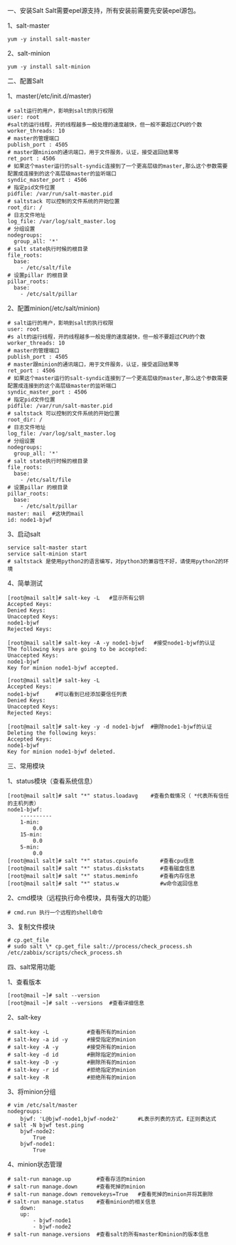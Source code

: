 一、安装Salt
    Salt需要epel源支持，所有安装前需要先安装epel源包。

1、salt-master
    
    yum -y install salt-master

2、salt-minion

    yum -y install salt-minion

二、配置Salt

1、master(/etc/init.d/master)

    # salt运行的用户，影响到salt的执行权限
    user: root
    #salt的运行线程，开的线程越多一般处理的速度越快，但一般不要超过CPU的个数
    worker_threads: 10
    # master的管理端口
    publish_port : 4505
    # master跟minion的通讯端口，用于文件服务，认证，接受返回结果等
    ret_port : 4506
    # 如果这个master运行的salt-syndic连接到了一个更高层级的master,那么这个参数需要配置成连接到的这个高层级master的监听端口
    syndic_master_port : 4506
    # 指定pid文件位置
    pidfile: /var/run/salt-master.pid
    # saltstack 可以控制的文件系统的开始位置
    root_dir: /
    # 日志文件地址
    log_file: /var/log/salt_master.log
    # 分组设置
    nodegroups:
      group_all: '*'
    # salt state执行时候的根目录
    file_roots:
      base:
        - /etc/salt/file
    # 设置pillar 的根目录
    pillar_roots:
      base:
        - /etc/salt/pillar

2、配置minion(/etc/salt/minion)

    # salt运行的用户，影响到salt的执行权限
    user: root
    #s alt的运行线程，开的线程越多一般处理的速度越快，但一般不要超过CPU的个数
    worker_threads: 10
    # master的管理端口
    publish_port : 4505
    # master跟minion的通讯端口，用于文件服务，认证，接受返回结果等
    ret_port : 4506
    # 如果这个master运行的salt-syndic连接到了一个更高层级的master,那么这个参数需要配置成连接到的这个高层级master的监听端口
    syndic_master_port : 4506
    # 指定pid文件位置
    pidfile: /var/run/salt-master.pid
    # saltstack 可以控制的文件系统的开始位置
    root_dir: /
    # 日志文件地址
    log_file: /var/log/salt_master.log
    # 分组设置
    nodegroups:
      group_all: '*'
    # salt state执行时候的根目录
    file_roots:
      base:
        - /etc/salt/file
    # 设置pillar 的根目录
    pillar_roots:
      base:
        - /etc/salt/pillar
    master: mail  #这块的mail
    id: node1-bjwf
        
3、启动salt

    service salt-master start
    service salt-minion start
    # saltstack 是使用python2的语言编写，对python3的兼容性不好，请使用python2的环境

4、简单测试

    [root@mail salt]# salt-key -L   #显示所有公钥
    Accepted Keys:
    Denied Keys:
    Unaccepted Keys:
    node1-bjwf
    Rejected Keys:
    
    [root@mail salt]# salt-key -A -y node1-bjwf   #接受node1-bjwf的认证
    The following keys are going to be accepted:
    Unaccepted Keys:
    node1-bjwf
    Key for minion node1-bjwf accepted.
    
    [root@mail salt]# salt-key -L   
    Accepted Keys:
    node1-bjwf     #可以看到已经添加要信任列表
    Denied Keys:
    Unaccepted Keys:
    Rejected Keys:
    
    [root@mail salt]# salt-key -y -d node1-bjwf  #删除node1-bjwf的认证
    Deleting the following keys:
    Accepted Keys:
    node1-bjwf
    Key for minion node1-bjwf deleted.
    
三、常用模块

1、status模块（查看系统信息）
    
    [root@mail salt]# salt "*" status.loadavg    #查看负载情况（ *代表所有信任的主机列表）
    node1-bjwf:
        ----------
        1-min:
            0.0
        15-min:
            0.0
        5-min:
            0.0
    [root@mail salt]# salt "*" status.cpuinfo       #查看cpu信息
    [root@mail salt]# salt "*" status.diskstats     #查看磁盘信息
    [root@mail salt]# salt "*" status.meminfo       #查看内存信息
    [root@mail salt]# salt "*" status.w             #w命令返回信息
    
2、cmd模块（远程执行命令模块，具有强大的功能）
    
    # cmd.run 执行一个远程的shell命令

3、复制文件模块
    
    # cp.get_file
    # sudo salt \* cp.get_file salt://process/check_process.sh /etc/zabbix/scripts/check_process.sh

四、salt常用功能

1、查看版本
    
    [root@mail ~]# salt --version
    [root@mail ~]# salt --versions  #查看详细信息

2、salt-key

    # salt-key -L            #查看所有的minion
    # salt-key -a id -y      #接受指定的minion
    # salt-key -A -y         #接受所有的minion
    # salt-key -d id         #删除指定的minion
    # salt-key -D -y         #删除所有的minion
    # salt-key -r id         #拒绝指定的minion
    # salt-key -R            #拒绝所有的minion

3、将minion分组

    # vim /etc/salt/master
    nodegroups:
        bjwf: 'L@bjwf-node1,bjwf-node2'      #L表示列表的方式，E正则表达式
    # salt -N bjwf test.ping
        bjwf-node2:
            True
        bjwf-node1:
            True
    
4、minion状态管理

    # salt-run manage.up        #查看存活的minion
    # salt-run manage.down      #查看死掉的minion
    # salt-run manage.down removekeys=True   #查看死掉的minion并将其删除
    # salt-run manage.status    #查看minion的相关信息
        down:
        up:
            - bjwf-node1
            - bjwf-node2
    # salt-run manage.versions  #查看salt的所有master和minion的版本信息













































